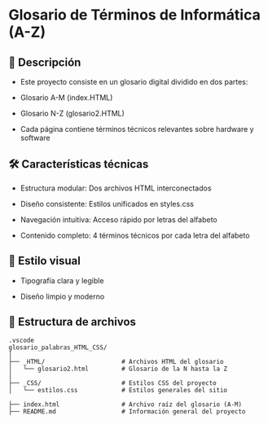 # Glosario de Términos de Informática (A-Z)

## 📖 Descripción

- Este proyecto consiste en un glosario digital dividido en dos partes:

- Glosario A-M (index.HTML)

- Glosario N-Z (glosario2.HTML)

- Cada página contiene términos técnicos relevantes sobre hardware y software

## 🛠️ Características técnicas

- Estructura modular: Dos archivos HTML interconectados

- Diseño consistente: Estilos unificados en styles.css

- Navegación intuitiva: Acceso rápido por letras del alfabeto

- Contenido completo: 4 términos técnicos por cada letra del alfabeto

## 🎨 Estilo visual

- Tipografía clara y legible

- Diseño limpio y moderno

## 📂 Estructura de archivos

```
.vscode
glosario_palabras_HTML_CSS/
│
├── _HTML/                     # Archivos HTML del glosario
│   └── glosario2.html         # Glosario de la N hasta la Z
│
├── _CSS/                      # Estilos CSS del proyecto
│   └── estilos.css            # Estilos generales del sitio

├── index.html                 # Archivo raíz del glosario (A-M)
├── README.md                  # Información general del proyecto

```